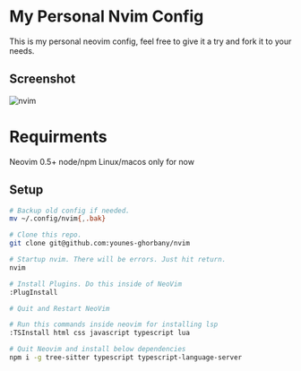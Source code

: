 # My Personal Nvim Config
This is my personal neovim config, feel free to give it a try and fork it to your needs.

## Screenshot
![nvim](https://github.com/younes-ghorbany/nvim/blob/main/assets/images/nvim-screenshot.png "nvim")

# Requirments
Neovim 0.5+
node/npm
Linux/macos only for now

## Setup
```sh
# Backup old config if needed.
mv ~/.config/nvim{,.bak}

# Clone this repo.
git clone git@github.com:younes-ghorbany/nvim

# Startup nvim. There will be errors. Just hit return.
nvim

# Install Plugins. Do this inside of NeoVim
:PlugInstall

# Quit and Restart NeoVim

# Run this commands inside neovim for installing lsp
:TSInstall html css javascript typescript lua

# Quit Neovim and install below dependencies
npm i -g tree-sitter typescript typescript-language-server
```


